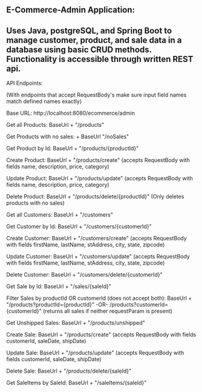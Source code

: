 E-Commerce-Admin Application:
---

Uses Java, postgreSQL, and Spring Boot to manage customer, product, and sale data in a database using basic CRUD methods. Functionality is accessible through written REST api.
------------------------------------------------------
API Endpoints:

(With endpoints that accept RequestBody's make sure input field names match defined names exactly)

Base URL: http://localhost:8080/ecommerce/admin

Get all Products: BaseUrl + "/products"

Get Products with no sales: + BaseUrl "/noSales"

Get Product by Id: BaseUrl + "/products/{productId}"

Create Product: BaseUrl + "/products/create" (accepts RequestBody with fields name, description, price, category)

Update Product: BaseUrl + "/products/update" (accepts RequestBody with fields name, description, price, category)

Delete Product: BaseUrl + "/products/delete/{productId}" (Only deletes products with no sales)

Get all Customers: BaseUrl + "/customers" 

Get Customer by Id: BaseUrl + "/customers/{customerId}"

Create Customer: BaseUrl + "/customers/create" (accepts RequestBody with fields firstName, lastName, stAddress, city, state, zipcode)

Update Customer: BaseUrl + "/customers/update" (accepts RequestBody with fields firstName, lastName, stAddress, city, state, zipcode)

Delete Customer: BaseUrl + "/customers/delete/{customerId}"

Get Sale by Id: BaseUrl + "/sales/{saleId}"

Filter Sales by productId OR customerId (does not accept both):
BaseUrl + "/products?productId={productId}" -OR- /products?customerId={customerId}" (returns all sales if neither requestParam is present)

Get Unshipped Sales: BaseUrl + "/products/unshipped"

Create Sale: BaseUrl + "/products/create" (accepts RequestBody with fields customerId, saleDate, shipDate)

Update Sale: BaseUrl + "/products/update" (accepts RequestBody with fields customerId, saleDate, shipDate)

Delete Sale: BaseUrl + "/products/delete/{saleId}"

Get SaleItems by SaleId: BaseUrl + "/saleItems/{saleId}"

